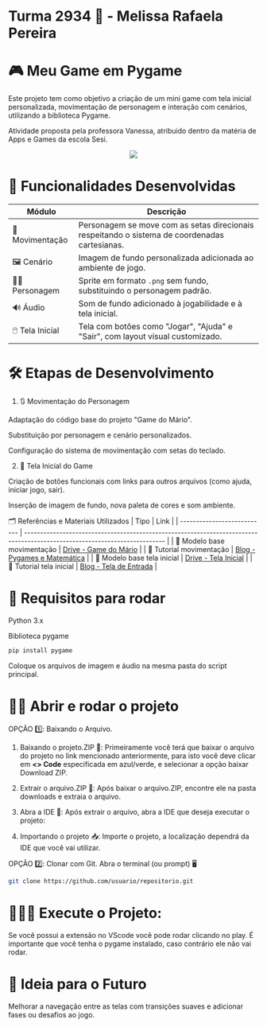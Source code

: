 # Turma 2934 🥸 - Melissa Rafaela Pereira

# 🎮 Meu Game em Pygame

Este projeto tem como objetivo a criação de um mini game com tela inicial personalizada, movimentação de personagem e interação com cenários, utilizando a biblioteca Pygame.

Atividade proposta pela professora Vanessa, atribuido dentro da matéria de Apps e Games da escola Sesi.


<p align="center">
<img loading="lazy" src="http://img.shields.io/static/v1?label=STATUS&message=CONCLUIDO&color=GREEN&style=for-the-badge"/>

</p>


# 📌 Funcionalidades Desenvolvidas

| Módulo           | Descrição                                                                                     |
| ---------------- | --------------------------------------------------------------------------------------------- |
| 🧍 Movimentação  | Personagem se move com as setas direcionais respeitando o sistema de coordenadas cartesianas. |
| 🖼️ Cenário      | Imagem de fundo personalizada adicionada ao ambiente de jogo.                                 |
| 🧑‍🎨 Personagem | Sprite em formato `.png` sem fundo, substituindo o personagem padrão.                         |
| 🔊 Áudio         | Som de fundo adicionado à jogabilidade e à tela inicial.                                      |
| 🖱️ Tela Inicial | Tela com botões como "Jogar", "Ajuda" e "Sair", com layout visual customizado.                |


# 🛠️ Etapas de Desenvolvimento

1. 🔃 Movimentação do Personagem

Adaptação do código base do projeto "Game do Mário".

Substituição por personagem e cenário personalizados.

Configuração do sistema de movimentação com setas do teclado.

2. 🏁 Tela Inicial do Game

Criação de botões funcionais com links para outros arquivos (como ajuda, iniciar jogo, sair).

Inserção de imagem de fundo, nova paleta de cores e som ambiente.

🗂️ Referências e Materiais Utilizados
| Tipo                        | Link                                                                                                                       |
| --------------------------- | -------------------------------------------------------------------------------------------------------------------------- |
| 🔗 Modelo base movimentação | [Drive - Game do Mário](https://drive.google.com/drive/folders/1JOVRnSzySzykeqij4o5BVgVyD2Rr7LnM?usp=sharing)              |
| 📝 Tutorial movimentação    | [Blog - Pygames e Matemática](https://vemfazermatematicaegames.blogspot.com/2019/04/pygames-criando-um-cenario-e.html)     |
| 🔗 Modelo base tela inicial | [Drive - Tela Inicial](https://drive.google.com/drive/folders/1W-X02WU8iPB3URivEH1NHgTV45qKIioQ?usp=sharing)               |
| 📝 Tutorial tela inicial    | [Blog - Tela de Entrada](http://vemfazermatematicaegames.blogspot.com/2020/08/pygames-construindo-tela-de-entrada-do.html) |

# 🧾 Requisitos para rodar

Python 3.x

Biblioteca pygame

```bash
pip install pygame
```
Coloque os arquivos de imagem e áudio na mesma pasta do script principal.


# 🔎😺 Abrir e rodar o projeto


OPÇÃO 1️⃣: Baixando o Arquivo.

01) Baixando o projeto.ZIP 📩: Primeiramente você terá que baixar o arquivo do projeto no link mencionado anteriormente, para isto você deve clicar em **<> Code** especificada em azul/verde, e selecionar a opção baixar Download ZIP.



2) Extrair o arquivo.ZIP 📁: Após baixar o arquivo.ZIP, encontre ele na pasta downloads e extraia o arquivo.


3) Abra a IDE 🔗: Após extrair o arquivo, abra a IDE que deseja executar o projeto:


4) Importando o projeto 📥: Importe o projeto, a localização dependrá da IDE que você vai utilizar.


<p>    </p>

OPÇÃO 2️⃣: Clonar com Git.
Abra o terminal (ou prompt) 🖥️

```bash
git clone https://github.com/usuario/repositorio.git
```


# 🏃‍♂️📂 Execute o Projeto:

Se você possui a extensão no VScode você pode rodar clicando no play. É importante que você tenha o pygame instalado, caso contrário ele não vai rodar.

# 🚀 Ideia para o Futuro

Melhorar a navegação entre as telas com transições suaves e adicionar fases ou desafios ao jogo.

